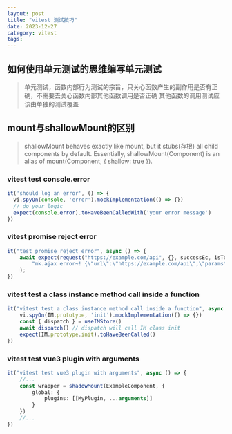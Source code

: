 ```yaml
---
layout: post
title: "vitest 测试技巧"
date: 2023-12-27
category: vitest
tags: 
---
```


## 如何使用单元测试的思维编写单元测试
> 单元测试，函数内部行为测试的宗旨，只关心函数产生的副作用是否有正确，不需要去关心函数内部其他函数调用是否正确
> 其他函数的调用测试应该由单独的测试覆盖 

## mount与shallowMount的区别 

> shallowMount behaves exactly like mount, but it stubs(存根) all child components by default. Essentially, shallowMount(Component) is an alias of mount(Component, { shallow: true }).

### vitest test console.error

```ts
it('should log an error', () => {
  vi.spyOn(console, 'error').mockImplementation(() => {})
  // do your logic
  expect(console.error).toHaveBeenCalledWith('your error message')
})
```

### vitest promise reject error

```ts
it("test promise reject error", async () => {
    await expect(request("https://example.com/api", {}, successEc, isToast, timeout)).rejects.toThrowError(
        "mk.ajax error~! {\"url\":\"https://example.com/api\",\"params\":{}}"
    );
})
```

### vitest test a class instance method call inside a function 

```ts
it("vitest test a class instance method call inside a function", async () => {
    vi.spyOn(IM.prototype, 'init').mockImplementation(() => {})
    const { dispatch } = useIMStore()
    await dispatch() // dispatch will call IM class init  
    expect(IM.prototype.init).toHaveBeenCalled() 
})
```

### vitest test vue3 plugin with arguments

```ts
it("vitest test vue3 plugin with arguments", async () => {
    //...
    const wrapper = shadowMount(ExampleComponent, {
        global: {
            plugins: [[MyPlugin, ...arguments]]
        }
    })
    //...
})
```
